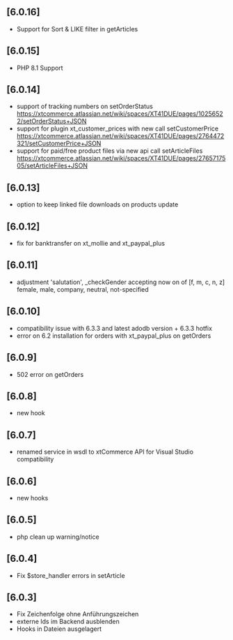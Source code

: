 ## [6.0.16]
- Support for Sort & LIKE filter in getArticles

## [6.0.15]
- PHP 8.1 Support

## [6.0.14]
- support of tracking numbers on setOrderStatus https://xtcommerce.atlassian.net/wiki/spaces/XT41DUE/pages/10256522/setOrderStatus+JSON
- support for plugin xt_customer_prices with new call setCustomerPrice https://xtcommerce.atlassian.net/wiki/spaces/XT41DUE/pages/2764472321/setCustomerPrice+JSON
- support for paid/free product files via new api call setArticleFiles https://xtcommerce.atlassian.net/wiki/spaces/XT41DUE/pages/2765717505/setArticleFiles+JSON

## [6.0.13]
- option to keep linked file downloads on products update

## [6.0.12]
- fix for banktransfer on xt_mollie and xt_paypal_plus

## [6.0.11]
- adjustment 'salutation', _checkGender accepting now on of [f, m, c, n, z]  
  female, male, company, neutral, not-specified

## [6.0.10]
- compatibility issue with 6.3.3 and latest adodb version + 6.3.3 hotfix
- error on 6.2 installation for orders with xt_paypal_plus on getOrders

## [6.0.9]
- 502 error on getOrders

## [6.0.8]
- new hook

## [6.0.7]
- renamed service in wsdl to xtCommerce API for Visual Studio compatibility

## [6.0.6]
- new hooks

## [6.0.5]
- php clean up warning/notice

## [6.0.4]
- Fix $store_handler errors in setArticle

## [6.0.3]
- Fix Zeichenfolge ohne Anführungszeichen
- externe Ids im Backend ausblenden
- Hooks in Dateien ausgelagert
